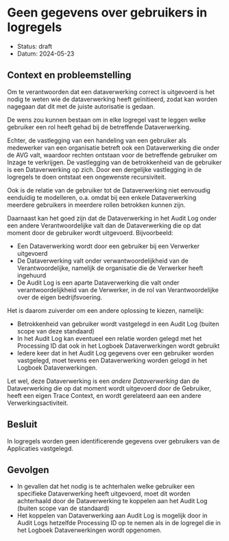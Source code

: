 # Geen gegevens over gebruikers in logregels

- Status: draft
- Datum: 2024-05-23


## Context en probleemstelling

Om te verantwoorden dat een dataverwerking correct is uitgevoerd is het nodig te weten wie de dataverwerking heeft geïnitieerd, zodat kan worden nagegaan dat dit met de juiste autorisatie is gedaan.

De wens zou kunnen bestaan om in elke logregel vast te leggen welke gebruiker een rol heeft gehad bij de betreffende Dataverwerking.

Echter, de vastlegging van een handeling van een gebruiker als medewerker van een organisatie betreft ook een Dataverwerking die onder de AVG valt, waardoor rechten ontstaan voor de betreffende gebruiker om Inzage te verkrijgen. De vastlegging van de betrokkenheid van de gebruiker is een Dataverwerking op zich. Door een dergelijke vastlegging in de logregels te doen ontstaat een ongewenste recursiviteit.

Ook is de relatie van de gebruiker tot de Dataverwerking niet eenvoudig eenduidig te modelleren, o.a. omdat bij een enkele Dataverwerking meerdere gebruikers in meerdere rollen betrokken kunnen zijn.

Daarnaast kan het goed zijn dat de Dataverwerking in het Audit Log onder een andere Verantwoordelijke valt dan de Dataverwerking die op dat moment door de gebruiker wordt uitgevoerd. Bijvoorbeeld:

- Een Dataverwerking wordt door een gebruiker bij een Verwerker uitgevoerd
- De Dataverwerking valt onder verwantwoordelijkheid van de Verantwoordelijke, namelijk de organisatie die de Verwerker heeft ingehuurd
- De Audit Log is een aparte Dataverwerking die valt onder verantwoordelijkheid van de Verwerker, in de rol van Verantwoordelijke over de eigen bedrijfsvoering.

Het is daarom zuiverder om een andere oplossing te kiezen, namelijk:

- Betrokkenheid van gebruiker wordt vastgelegd in een Audit Log (buiten scope van deze standaard)
- In het Audit Log kan eventueel een relatie worden gelegd met het Processing ID dat ook in het Logboek Dataverwerkingen wordt gebruikt
- Iedere keer dat in het Audit Log gegevens over een gebruiker worden vastgelegd, moet tevens een Dataverwerking worden gelogd in het Logboek Dataverwerkingen.

Let wel, deze Dataverwerking is een *andere Dataverwerking* dan de Dataverwerking die op dat moment wordt uitgevoerd door de Gebruiker, heeft een eigen Trace Context, en wordt gerelateerd aan een andere Verwerkingsactiviteit.


## Besluit

In logregels worden geen identificerende gegevens over gebruikers van de Applicaties vastgelegd.


## Gevolgen

- In gevallen dat het nodig is te achterhalen welke gebruiker een specifieke Dataverwerking heeft uitgevoerd, moet dit worden achterhaald door de Dataverwerking te koppelen aan het Audit Log (buiten scope van de standaard)
- Het koppelen van Dataverwerking aan Audit Log is mogelijk door in Audit Logs hetzelfde Processing ID op te nemen als in de logregel die in het Logboek Dataverwerkingen wordt opgenomen.
